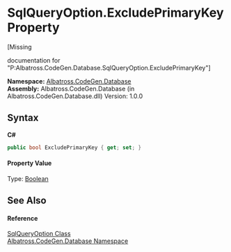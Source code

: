# SqlQueryOption.ExcludePrimaryKey Property 
 

\[Missing <summary> documentation for "P:Albatross.CodeGen.Database.SqlQueryOption.ExcludePrimaryKey"\]

**Namespace:**&nbsp;<a href="N_Albatross_CodeGen_Database.md">Albatross.CodeGen.Database</a><br />**Assembly:**&nbsp;Albatross.CodeGen.Database (in Albatross.CodeGen.Database.dll) Version: 1.0.0

## Syntax

**C#**<br />
``` C#
public bool ExcludePrimaryKey { get; set; }
```


#### Property Value
Type: <a href="http://msdn2.microsoft.com/en-us/library/a28wyd50" target="_blank">Boolean</a>

## See Also


#### Reference
<a href="T_Albatross_CodeGen_Database_SqlQueryOption.md">SqlQueryOption Class</a><br /><a href="N_Albatross_CodeGen_Database.md">Albatross.CodeGen.Database Namespace</a><br />
